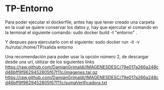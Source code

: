 # TP-Entorno

Para poder ejecutar el dockerfile, antes hay que tener creado una carpeta en la cual se quiere conservar los datos y, hay que ejercutar el comando en la terminal el siguiente comando: sudo docker build -t "entorno" .

Y despues para ejercutarlo con el siguiente:
sudo docker run -it -v /tu/ruta/:/home/TP/salida entorno

Una recomendación para poder usar la opción número 2, de descargar desde una url, utilizar de los siguientes links
https://raw.github.com/DamianGrimaldi/IMAGENESDESC/79e017a266a248cd46bff9f9629452805f67f11c/imagenes.tar.gz
https://raw.github.com/DamianGrimaldi/IMAGENESDESC/79e017a266a248cd46bff9f9629452805f67f11c/sumaVerificadora.txt
